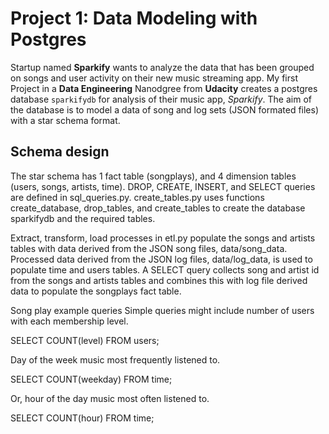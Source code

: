 # Project 1: Data Modeling with Postgres
Startup named **Sparkify** wants to analyze the data that has been grouped on songs and user activity on their new music streaming app.
My first Project in a **Data Engineering** Nanodgree from **Udacity** creates a postgres database `sparkifydb` for analysis of their music app, *Sparkify*.
The aim of the database is to model a data of song and log sets (JSON formated files) with a star schema format.

## Schema design 

The star schema has 1 fact table (songplays), and 4 dimension tables (users, songs, artists, time). DROP, CREATE, INSERT, and SELECT queries are defined in sql_queries.py. create_tables.py uses functions create_database, drop_tables, and create_tables to create the database sparkifydb and the required tables.

Extract, transform, load processes in etl.py populate the songs and artists tables with data derived from the JSON song files, data/song_data. Processed data derived from the JSON log files, data/log_data, is used to populate time and users tables. A SELECT query collects song and artist id from the songs and artists tables and combines this with log file derived data to populate the songplays fact table.

Song play example queries
Simple queries might include number of users with each membership level.

SELECT COUNT(level) FROM users;

Day of the week music most frequently listened to.

SELECT COUNT(weekday) FROM time;

Or, hour of the day music most often listened to.

SELECT COUNT(hour) FROM time;

